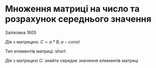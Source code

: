# Множення матриці на число та розрахунок середнього значення

Заліковка 1605

Дія з матрицею: $C = a * B, a - const$

Тип елементів матриці: short

Дія з матрицею C: знайти середнє значення елементів матриці
